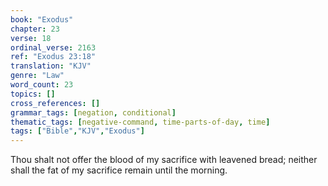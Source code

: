 ```yaml
---
book: "Exodus"
chapter: 23
verse: 18
ordinal_verse: 2163
ref: "Exodus 23:18"
translation: "KJV"
genre: "Law"
word_count: 23
topics: []
cross_references: []
grammar_tags: [negation, conditional]
thematic_tags: [negative-command, time-parts-of-day, time]
tags: ["Bible","KJV","Exodus"]
---
```

Thou shalt not offer the blood of my sacrifice with leavened bread; neither shall the fat of my sacrifice remain until the morning.
